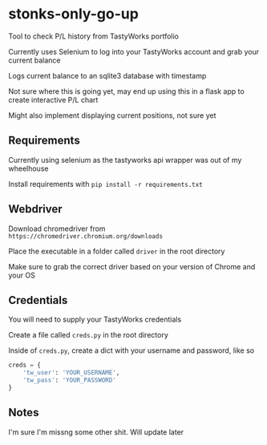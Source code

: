# stonks-only-go-up
 Tool to check P/L history from TastyWorks portfolio
 
 Currently uses Selenium to log into your TastyWorks account and grab your current balance
 
 Logs current balance to an sqlite3 database with timestamp
 
 Not sure where this is going yet, may end up using this in a flask app to create interactive P/L chart
 
 Might also implement displaying current positions, not sure yet
 
 ## Requirements
 Currently using selenium as the tastyworks api wrapper was out of my wheelhouse
 
 Install requirements with
 `pip install -r requirements.txt`
 
 ## Webdriver
 Download chromedriver from `https://chromedriver.chromium.org/downloads`
 
 Place the executable in a folder called `driver` in the root directory

Make sure to grab the correct driver based on your version of Chrome and your OS

## Credentials
You will need to supply your TastyWorks credentials

Create a file called `creds.py` in the root directory

Inside of `creds.py`, create a dict with your username and password, like so

```python
creds = {
    'tw_user': 'YOUR_USERNAME',
    'tw_pass': 'YOUR_PASSWORD'
}
```

## Notes
I'm sure I'm missng some other shit. Will update later